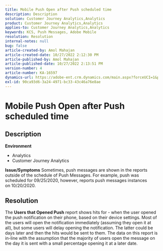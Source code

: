 ```yaml
---
title: Mobile Push Open after Push scheduled time
description: Description
solution: Customer Journey Analytics,Analytics
product: Customer Journey Analytics,Analytics
applies-to: Customer Journey Analytics,Analytics
keywords: KCS, Push Messages, Adobe Mobile
resolution: Resolution
internal-notes: null
bug: false
article-created-by: Amol Mahajan
article-created-date: 10/27/2022 2:12:30 PM
article-published-by: Amol Mahajan
article-published-date: 10/27/2022 2:13:51 PM
version-number: 4
article-number: KA-16597
dynamics-url: https://adobe-ent.crm.dynamics.com/main.aspx?forceUCI=1&pagetype=entityrecord&etn=knowledgearticle&id=776f6962-0156-ed11-bba2-6045bd006793
exl-id: 90ca93d6-3a24-4971-bc33-43c46a76e8ae
---
```

# Mobile Push Open after Push scheduled time

## Description

<b>Environment</b>
- Analytics
- Customer Journey Analytics

<b>Issue/Symptoms</b>
Sometimes, push messages are shown in the reports outside of the schedule of Push Messages. For example, push was scheduled for 09/25/2020, however, reports push messages instances on 10/20/2020.


## Resolution


The <b>Users that Opened Push</b> report shows hits for - when the user opened the push notification on their phone, based on their device settings. Most of the users will open the notification immediately (assuming they open it at all), but some users will delay opening the notification. The latter could be days later and then the hits would be sent to them. The data on this report is in-line with the assumption that the majority of users open the message on the day it is sent with a small percentage opening it at a later date.
